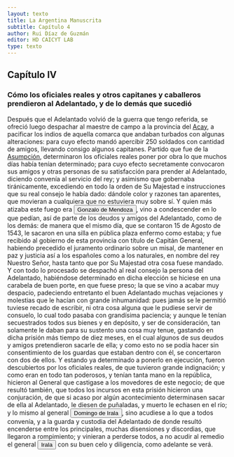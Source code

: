 ```yaml
---
layout: texto
title: La Argentina Manuscrita
subtitle: Capítulo 4
author: Rui Díaz de Guzmán
editor: HD CAICYT LAB
type: texto
---
```


## Capítulo IV
### Cómo los oficiales reales y otros capitanes y caballeros prendieron al Adelantado, y de lo demás que sucedió


Después que el Adelantado volvió de la guerra que tengo referida, se ofreció luego despachar al maestre de campo a la provincia del <a href="https://recogito.pelagios.org/document/wzqxhk0h3vpikm/part/1/edit#ba761b4b-62d3-4ecb-a24f-c265918f9476" target="_blank">Acay</a>, a pacificar los indios de aquella comarca que andaban turbados con algunas alteraciones: para cuyo efecto mandó apercibir 250 soldados con cantidad de amigos, llevando consigo algunos capitanes. Partido que fue de la <a href="https://recogito.pelagios.org/document/wzqxhk0h3vpikm/part/1/edit#c94ff169-ab74-4216-b5b1-37b82f84c12d" target="_blank">Asumpción</a>, determinaron los oficiales reales poner por obra lo que muchos días había tenían determinado; para cuyo efecto secretamente convocaron sus amigos y otras personas de su satisfacción para prender al Adelantado, diciendo convenía al servicio del rey; y asimismo que gobernaba tiránicamente, excediendo en todo la orden de Su Majestad e instrucciones que su real consejo le había dado: dándole color y razones tan aparentes, que movieran a cualquiera que no estuviera muy sobre sí. Y quien más atizaba este fuego era <button class="balloon" data-balloon-pos="up" data-balloon-length="large" data-balloon="conqueror,explorer">Gonzalo de Mendoza</button>, vino a condescender en lo que pedían, así de parte de los deudos y amigos del Adelantado, como de los demás: de manera que el mismo día, que se contaron 15 de Agosto de 1543, le sacaron en una silla en pública plaza enfermo como estaba; y fue recibido al gobierno de esta provincia con título de Capitán General, habiendo precedido el juramento ordinario sobre un misal, de mantener en paz y justicia así a los españoles como a los naturales, en nombre del rey Nuestro Señor, hasta tanto que por Su Majestad otra cosa fuese mandado. Y con todo lo procesado se despachó al real consejo la persona del Adelantado, habiéndose determinado en dicha elección se hiciese en una carabela de buen porte, en que fuese preso; la que se vino a acabar muy despacio, padeciendo entretanto el buen Adelantado muchas vejaciones y molestias que le hacían con grande inhumanidad: pues jamás se le permitió tuviese recado de escribir, ni otra cosa alguna que le pudiese servir de consuelo, lo cual todo pasaba con grandísima paciencia; y aunque le tenían secuestrados todos sus bienes y en depósito, y ser de consideración, tan solamente le daban para su sustento una cosa muy tenue, gastando en dicha prisión más tiempo de diez meses, en el cual algunos de sus deudos y amigos pretendieron sacarle de ella; y como esto no se podía hacer sin consentimiento de los guardas que estaban dentro con él, se concertaron con dos de ellos. Y estando ya determinado a ponerlo en ejecución, fueron descubiertos por los oficiales reales, de que tuvieron grande indignación; y como eran en todo tan poderosos, y tenían tanta mano en la república, hicieron al General que castigase a los movedores de este negocio; de que resultó también, que todos los incursos en esta prisión hicieron una conjuración, de que si acaso por algún acontecimiento determinasen sacar de ella al Adelantado, le diesen de puñaladas, y muerto le echasen en el río; y lo mismo al general <button class="balloon" data-balloon-pos="up" data-balloon-length="large" data-balloon="person">Domingo de Irala</button>, sino acudiese a lo que a todos convenía, y a la guarda y custodia del Adelantado de donde resultó encenderse entre los principales, muchas disensiones y discordias, que llegaron a rompimiento; y vinieran a perderse todos, a no acudir al remedio el general <button class="balloon" data-balloon-pos="up" data-balloon-length="large" data-balloon="person">Irala</button> con su buen celo y diligencia, como adelante se verá.